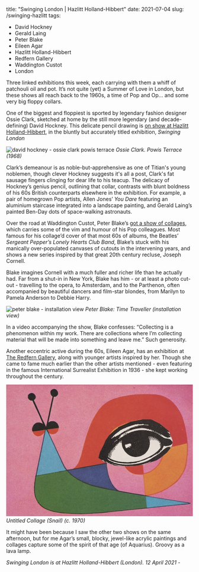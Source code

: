 title: "Swinging London | Hazlitt Holland-Hibbert"
date: 2021-07-04
slug: /swinging-hazlitt
tags:
  - David Hockney
  - Gerald Laing
  - Peter Blake
  - Eileen Agar
  - Hazlitt Holland-Hibbert
  - Redfern Gallery
  - Waddington Custot
  - London

Three linked exhibitions this week, each carrying with them a whiff of patchouli oil and pot. It’s not quite (yet) a Summer of Love in London, but these shows all reach back to the 1960s, a time of Pop and Op... and some very big floppy collars.

One of the biggest and floppiest is sported by legendary fashion designer Ossie Clark, sketched at home by the still more legendary (and decade-defining) David Hockney. This delicate pencil drawing is [on show at Hazlitt Holland-Hibbert](https://hh-h.com/usr/library/documents/main/press-release-swinging-london-12-april-2021.pdf), in the bluntly but accurately titled exhibition, *Swinging London*

![david hockney - ossie clark powis terrace](/swinging-hazlitt-1.jpg)
*Ossie Clark. Powis Terrace (1968)*

Clark’s demeanour is as noble-but-apprehensive as one of Titian's young noblemen, though clever Hockney suggests it's all a post, Clark's fat sausage fingers clinging for dear life to his teacup. The delicacy of Hockney’s genius pencil, outlining that collar, contrasts with blunt boldness of his 60s British counterparts elsewhere in the exhibition. For example, a pair of homegrown Pop artists, Allen Jones’ *You Dare* featuring an aluminium staircase integrated into a landscape painting, and Gerald Laing’s painted Ben-Day dots of space-walking astronauts.

Over the road at Waddington Custot, Peter Blake’s [got a show of collages](https://www.waddingtoncustot.com/exhibitions/167/), which carries some of the vim and humour of his Pop colleagues. Most famous for his collage’d cover of that most 60s of albums, the Beatles’ *Sergeant Pepper’s Lonely Hearts Club Band*, Blake’s stuck with his manically over-populated canvases of cutouts in the intervening years, and shows a new series inspired by that great 20th century recluse, Joseph Cornell.

Blake imagines Cornell with a much fuller and richer life than he actually had. Far from a shut-in in New York, Blake has him - or at least a photo cut-out - travelling to the opera, to Amsterdam, and to the Parthenon, often accompanied by beautiful dancers and film-star blondes, from Marilyn to Pamela Anderson to Debbie Harry.

![peter blake - installation view](2021-07-04-swinging-hazlitt/swinging-hazlitt-2.jpg)
*Peter Blake: Time Traveller (installation view)*

In a video accompanying the show, Blake confesses: “Collecting is a phenomenon within my work. There are collections where I’m collecting material that will be made into something and leave me.” Such generosity.

Another eccentric active during the 60s, Eileen Agar, has an exhibition at [The Redfern Gallery](https://www.redfern-gallery.com/exhibitions/69/), along with younger artists inspired by her. Though she came to fame much earlier than the other artists mentioned - even featuring in the famous International Surrealist Exhibition in 1936 - she kept working throughout the century.

![eileen agar - snail](hazlitt-swinging-3.jpg)
*Untitled Collage (Snail) (c. 1970)*

It might have been because I saw the other two shows on the same afternoon, but for me Agar’s small, blocky, jewel-like acrylic paintings and collages capture some of the spirit of that age (of Aquarius). Groovy as a lava lamp.

*Swinging London is at Hazlitt Holland-Hibbert (London). 12 April 2021 -*
